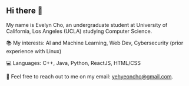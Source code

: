 ## Hi there 👋

<!--
**ycho1908/ycho1908** is a ✨ _special_ ✨ repository because its `README.md` (this file) appears on your GitHub profile.

Here are some ideas to get you started:

- 🔭 I’m currently working on ...
- 🌱 I’m currently learning ...
- 👯 I’m looking to collaborate on ...
- 🤔 I’m looking for help with ...
- 💬 Ask me about ...
- 📫 How to reach me: ...
- 😄 Pronouns: ...
- ⚡ Fun fact: ...
-->
My name is Evelyn Cho, an undergraduate student at University of California, Los Angeles (UCLA) studying Computer Science.

:books: My interests: AI and Machine Learning, Web Dev, Cybersecurity (prior experience with Linux)

💻 Languages: C++, Java, Python, ReactJS, HTML/CSS

:e-mail: Feel free to reach out to me on my email: yehyeoncho@gmail.com.
